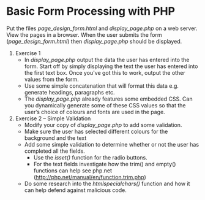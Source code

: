 # Basic Form Processing with PHP

Put the files *page_design_form.html* and *display_page.php* on a web server. View the pages in a browser. When the user submits the form (*page_design_form.html*) then *display_page.php* should be displayed. 

1. Exercise 1
    * In *display_page.php* output the data the user has entered into the form. Start off by simply displaying the text the user has entered into the first text box. Once you've got this to work, output the other values from the form. 
    * Use some simple concatenation that will format this data e.g. generate headings, paragraphs etc.
    * The *display_page.php* already features some embedded CSS. Can you dynamically generate some of these CSS values so that the user’s choice of colours and fonts are used in the page.
2. Exercise 2 – Simple Validation
    * Modify your copy of *display_page.php* to add some validation. 
    * Make sure  the user has selected different colours for the background and the text
    * Add some simple validation to determine whether or not the user has completed all the fields. 
        * Use the *isset()* function for the radio buttons. 
        * For the text fields investigate how the trim() and empty() functions can help see php.net (http://php.net/manual/en/function.trim.php)  
    * Do some research into the *htmlspecialchars()* function and how it can help defend against malicious code. 

